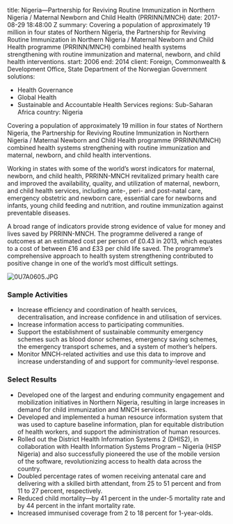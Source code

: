 
title: Nigeria—Partnership for Reviving Routine Immunization in Northern Nigeria /
  Maternal Newborn and Child Health (PRRINN/MNCH)
date: 2017-08-29 18:48:00 Z
summary: Covering a population of approximately 19 million in four states of Northern
  Nigeria, the Partnership for Reviving Routine Immunization in Northern Nigeria /
  Maternal Newborn and Child Health programme (PRRINN/MNCH) combined health systems
  strengthening with routine immunization and maternal, newborn, and child health
  interventions.
start: 2006
end: 2014
client: Foreign, Commonwealth & Development Office, State Department of the Norwegian
  Government
solutions:
- Health Governance
- Global Health
- Sustainable and Accountable Health Services
regions: Sub-Saharan Africa
country: Nigeria


Covering a population of approximately 19 million in four states of Northern Nigeria, the Partnership for Reviving Routine Immunization in Northern Nigeria / Maternal Newborn and Child Health programme (PRRINN/MNCH) combined health systems strengthening with routine immunization and maternal, newborn, and child health interventions.

Working in states with some of the world’s worst indicators for maternal, newborn, and child health, PRRINN-MNCH revitalized primary health care and improved the availability, quality, and utilization of maternal, newborn, and child health services, including ante-, peri- and post-natal care, emergency obstetric and newborn care, essential care for newborns and infants, young child feeding and nutrition, and routine immunization against preventable diseases.

A broad range of indicators provide strong evidence of value for money and lives saved by PRRINN-MNCH. The programme delivered a range of outcomes at an estimated cost per person of £0.43 in 2013, which equates to a cost of between £16 and £33 per child life saved. The programme’s comprehensive approach to health system strengthening contributed to positive change in one of the world’s most difficult settings.

![0U7A0605.JPG](/uploads/0U7A0605.JPG)

### Sample Activities

*  Increase efficiency and coordination of health services, decentralisation, and increase confidence in and utilisation of services.
* Increase information access to participating communities.
* Support the establishment of sustainable community emergency schemes such as blood donor schemes, emergency saving schemes, the emergency transport schemes, and a system of mother’s helpers.
* Monitor MNCH-related activities and use this data to improve and increase understanding of and support for community-level response.

### Select Results

* Developed one of the largest and enduring community engagement and mobilization initiatives in Northern Nigeria, resulting in large increases in demand for child immunization and MNCH services.
* Developed and implemented a human resource information system that was used to capture baseline information, plan for equitable distribution of health workers, and support the administration of human resources.
* Rolled out the District Health Information Systems 2 (DHIS2), in collaboration with Health Information Systems Program – Nigeria (HISP Nigeria) and also successfully pioneered the use of the mobile version of the software, revolutionizing access to health data across the country.
* Doubled percentage rates of women receiving antenatal care and delivering with a skilled birth attendant, from 25 to 51 percent and from 11 to 27 percent, respectively.
* Reduced child mortality—by 41 percent in the under-5 mortality rate and by 44 percent in the infant mortality rate.
* Increased immunised coverage from 2 to 18 percent for 1-year-olds.
